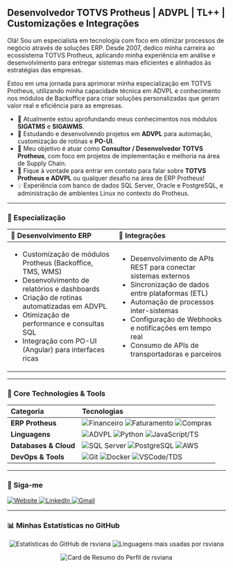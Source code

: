 ## Desenvolvedor TOTVS Protheus | ADVPL | TL++ | Customizações e Integrações

Olá! Sou um especialista em tecnologia com foco em otimizar processos de negócio através de soluções ERP. Desde 2007, dedico minha carreira ao ecossistema TOTVS Protheus, aplicando minha experiência em análise e desenvolvimento para entregar sistemas mais eficientes e alinhados às estratégias das empresas.

Estou em uma jornada para aprimorar minha especialização em TOTVS Protheus, utilizando minha capacidade técnica em ADVPL e conhecimento nos módulos de Backoffice para criar soluções personalizadas que geram valor real e eficiência para as empresas.

- 🔭 Atualmente estou aprofundando meus conhecimentos nos módulos **SIGATMS** e **SIGAWMS**.
- 🌱 Estudando e desenvolvendo projetos em **ADVPL** para automação, customização de rotinas e **PO-UI**.
- 🎯 Meu objetivo é atuar como **Consultor / Desenvolvedor TOTVS Protheus**, com foco em projetos de implementação e melhoria na área de Supply Chain.
- 💬 Fique à vontade para entrar em contato para falar sobre **TOTVS Protheus e ADVPL** ou qualquer desafio na área de ERP Protheus!
- 💡 Experiência com banco de dados SQL Server, Oracle e PostgreSQL, e administração de ambientes Linux no contexto do Protheus.

---

### 🎯 Especialização

| 🔧 Desenvolvimento ERP | 🔗 Integrações |
| :--- | :--- |
| <ul><li>Customização de módulos Protheus (Backoffice, TMS, WMS)</li><li>Desenvolvimento de relatórios e dashboards</li><li>Criação de rotinas automatizadas em ADVPL</li><li>Otimização de performance e consultas SQL</li><li>Integração com PO-UI (Angular) para interfaces ricas</li></ul> | <ul><li>Desenvolvimento de APIs REST para conectar sistemas externos</li><li>Sincronização de dados entre plataformas (ETL)</li><li>Automação de processos inter-sistemas</li><li>Configuração de Webhooks e notificações em tempo real</li><li>Consumo de APIs de transportadoras e parceiros</li></ul> |

---

### 🚀 Core Technologies & Tools

| Categoria | Tecnologias |
| :--- | :--- |
| **ERP Protheus** | ![Financeiro](https://img.shields.io/badge/Financeiro-Backoffice-1572B6?style=flat ) ![Faturamento](https://img.shields.io/badge/Faturamento-Backoffice-1572B6?style=flat ) ![Compras](https://img.shields.io/badge/Compras-Backoffice-1572B6?style=flat ) |
| **Linguagens** | ![ADVPL](https://img.shields.io/badge/ADVPL-Programming-4D9B00?style=flat ) ![Python](https://img.shields.io/badge/Python-3.x-3776AB?style=flat ) ![JavaScript/TS](https://img.shields.io/badge/JS/TS-Framework-F7DF1E?style=flat ) |
| **Databases & Cloud** | ![SQL Server](https://img.shields.io/badge/SQL_Server-Database-CC2927?style=flat ) ![PostgreSQL](https://img.shields.io/badge/PostgreSQL-Database-336791?style=flat ) ![AWS](https://img.shields.io/badge/AWS-Cloud-232F3E?style=flat ) |
| **DevOps & Tools** | ![Git](https://img.shields.io/badge/Git-Version_Control-E44C30?style=flat ) ![Docker](https://img.shields.io/badge/Docker-Container-2496ED?style=flat ) ![VSCode/TDS](https://img.shields.io/badge/VSCode/TDS-IDE-007ACC?style=flat ) |

---

### 🔗 Siga-me

<p align="left">
  <a href="http://rodrigoviana.dev.br" target="_blank">
    <img src="https://img.shields.io/badge/Website-rodrigoviana.dev.br-blue?style=for-the-badge&logo=google-chrome&logoColor=white" alt="Website">
  </a>
  <a href="https://www.linkedin.com/in/rodrigo-viana/" target="_blank">
    <img src="https://img.shields.io/badge/LinkedIn-0077B5?style=for-the-badge&logo=linkedin&logoColor=white" alt="LinkedIn">
  </a>
  <a href="mailto:rsviana@gmail.com">
    <img src="https://img.shields.io/badge/Gmail-D14836?style=for-the-badge&logo=gmail&logoColor=white" alt="Gmail">
  </a>
</p>

---

### 📊 Minhas Estatísticas no GitHub

<p align="center">
  <img align="center" src="https://github-readme-stats.vercel.app/api?username=rsviana&show_icons=true&theme=radical&hide_border=true&count_private=true" alt="Estatísticas do GitHub de rsviana" />
  <img align="center" src="https://github-readme-stats.vercel.app/api/top-langs/?username=rsviana&layout=compact&theme=radical&hide_border=true&count_private=true" alt="Linguagens mais usadas por rsviana" />
</p>

<p align="center">
  <img src="https://github-profile-summary-cards.vercel.app/api/cards/profile-details?username=rsviana&theme=radical" alt="Card de Resumo do Perfil de rsviana"/>
</p>
